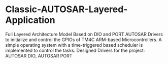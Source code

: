 # Classic-AUTOSAR-Layered-Application
Full Layered Architecture Model Based on DIO and PORT AUTOSAR Drivers to initialize and control the GPIOs of TM4C ARM-based Microcontrollers. A simple operating system with a time-triggered based scheduler is implemented to control the tasks. Designed Drivers for the project: AUTOSAR DIO, AUTOSAR PORT
